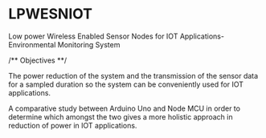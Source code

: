 # LPWESNIOT
Low power Wireless Enabled Sensor Nodes for IOT Applications-Environmental Monitoring System

/** Objectives **/


The power reduction of the system and the transmission of the sensor data for a sampled duration so the system can be conveniently used for IOT applications.


A comparative study between Arduino Uno and Node MCU in order to determine which amongst the two gives a more holistic approach in reduction of power in IOT applications.



